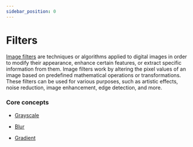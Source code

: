```yaml
---
sidebar_position: 0
---
```


# Filters

[Image filters](https://en.wikipedia.org/wiki/Digital_image_processing#Filtering 'wikipedia link on image filtering') are techniques or algorithms applied to digital images in order to modify their appearance, enhance certain features, or extract specific information from them. Image filters work by altering the pixel values of an image based on predefined mathematical operations or transformations. These filters can be used for various purposes, such as artistic effects, noise reduction, image enhancement, edge detection, and more.

### Core concepts

- [Grayscale](grayscale.md 'internal link on grayscale')

- [Blur](Blur.md 'internal link on blur')

- [Gradient](Gradient.md 'internal link on gradient')
